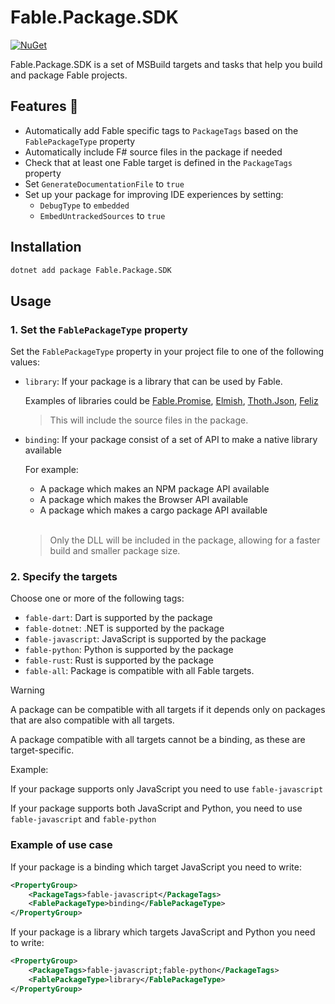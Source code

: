 # Fable.Package.SDK

[![NuGet](https://img.shields.io/nuget/v/EasyBuild.CommitLinter.svg)](https://www.nuget.org/packages/Fable.Package.SDK)

Fable.Package.SDK is a set of MSBuild targets and tasks that help you build and package Fable projects.

## Features 🚀

- Automatically add Fable specific tags to `PackageTags` based on the `FablePackageType` property
- Automatically include F# source files in the package if needed
- Check that at least one Fable target is defined in the `PackageTags` property
- Set `GenerateDocumentationFile` to `true`
- Set up your package for improving IDE experiences by setting:
    - `DebugType` to `embedded`
    - `EmbedUntrackedSources` to `true`

## Installation

```bash
dotnet add package Fable.Package.SDK
```

## Usage

### 1. Set the `FablePackageType` property

Set the `FablePackageType` property in your project file to one of the following values:

- `library`: If your package is a library that can be used by Fable.

    Examples of libraries could be [Fable.Promise](https://github.com/fable-compiler/fable-promise/), [Elmish](https://elmish.github.io/), [Thoth.Json](https://thoth-org.github.io//Thoth.Json/), [Feliz](https://zaid-ajaj.github.io/Feliz/)

    > This will include the source files in the package.

- `binding`: If your package consist of a set of API to make a native library available

    For example:

    - A package which makes an NPM package API available
    - A package which makes the Browser API available
    - A package which makes a cargo package API available
    
    <br/>

    > Only the DLL will be included in the package, allowing for a faster build and smaller package size.

### 2. Specify the targets

Choose one or more of the following tags:

- `fable-dart`: Dart is supported by the package
- `fable-dotnet`: .NET is supported by the package
- `fable-javascript`: JavaScript is supported by the package
- `fable-python`: Python is supported by the package
- `fable-rust`: Rust is supported by the package
- `fable-all`: Package is compatible with all Fable targets.

> [!WARNING]
> A package can be compatible with all targets if it depends only on packages that are also compatible with all targets.
>
> A package compatible with all targets cannot be a binding, as these are target-specific.

Example:

If your package supports only JavaScript you need to use `fable-javascript`

If your package supports both JavaScript and Python, you need to use `fable-javascript` and `fable-python`

### Example of use case

If your package is a binding which target JavaScript you need to write:

```xml
<PropertyGroup>
    <PackageTags>fable-javascript</PackageTags>
    <FablePackageType>binding</FablePackageType>
</PropertyGroup>
```

If your package is a library which targets JavaScript and Python you need to write:

```xml
<PropertyGroup>
    <PackageTags>fable-javascript;fable-python</PackageTags>
    <FablePackageType>library</FablePackageType>
</PropertyGroup>
```
